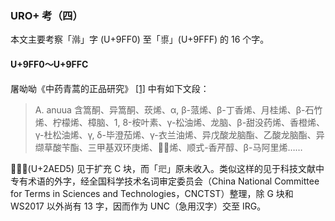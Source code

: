 ### URO+ 考（四）

本文主要考察「鿰」字 (U+9FF0) 至「鿿」(U+9FFF) 的 16 个字。

#### U+9FF0～U+9FFC

屠呦呦《中药青蒿的正品研究》 [[1]](https://www.doc88.com/p-7734490853044.html) 中有如下文段：

> A. anuua 含篙酮、异篙酮、莰烯、α, β-蒎烯、β-丁香烯、月桂烯、β-石竹烯、柠檬烯、樟脑、1, 8-桉叶素、γ-松油烯、龙脑、β-甜没药烯、香橙烯、γ-杜松油烯、γ, δ-毕澄茄烯、γ-衣兰油烯、异戊酸龙脑酯、乙酸龙脑酯、异缬草酸苄酯、三甲基双环庚烯、𪻕鿱烯、顺式-香芹醇、β-马阿里烯……

「𪻕」(U+2AED5) 见于扩充 C 块，而「鿱」原未收入。类似这样的见于科技文献中专有术语的外字，经全国科学技术名词审定委员会（China National Committee for Terms in Sciences and Technologies，CNCTST）整理，除 G 块和 WS2017 以外尚有 13 字，因而作为 UNC（急用汉字）交至 IRG。
